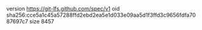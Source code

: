 version https://git-lfs.github.com/spec/v1
oid sha256:cce5a1c45a57288ffd2ebd2ea5e1d033e09aa5d1f3ffd3c9656fdfa7087697c7
size 8457
